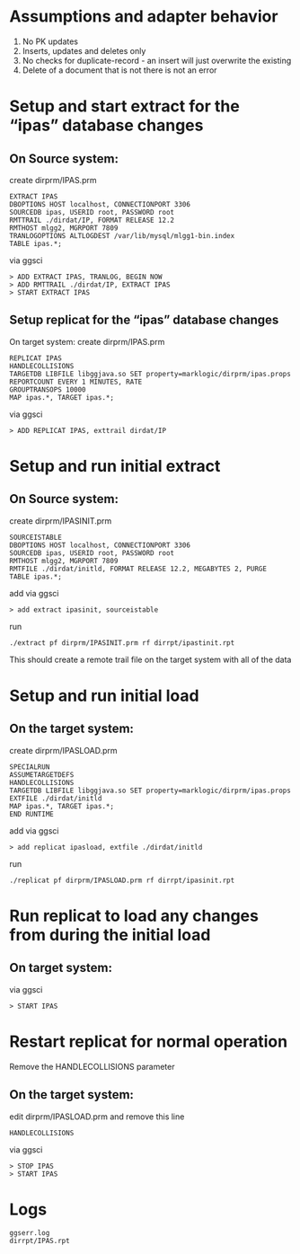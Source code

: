 # Assumptions and adapter behavior
1) No PK updates
2) Inserts, updates and deletes only
3) No checks for duplicate-record - an insert will just overwrite the existing
4) Delete of a document that is not there is not an error

# Setup and start extract for the “ipas” database changes
## On Source system:
create dirprm/IPAS.prm
```
EXTRACT IPAS
DBOPTIONS HOST localhost, CONNECTIONPORT 3306
SOURCEDB ipas, USERID root, PASSWORD root
RMTTRAIL ./dirdat/IP, FORMAT RELEASE 12.2
RMTHOST mlgg2, MGRPORT 7809
TRANLOGOPTIONS ALTLOGDEST /var/lib/mysql/mlgg1-bin.index
TABLE ipas.*;
```

via ggsci
```
> ADD EXTRACT IPAS, TRANLOG, BEGIN NOW
> ADD RMTTRAIL ./dirdat/IP, EXTRACT IPAS
> START EXTRACT IPAS
```

## Setup replicat for the “ipas” database changes
On target system:
create dirprm/IPAS.prm
```
REPLICAT IPAS
HANDLECOLLISIONS
TARGETDB LIBFILE libggjava.so SET property=marklogic/dirprm/ipas.props
REPORTCOUNT EVERY 1 MINUTES, RATE
GROUPTRANSOPS 10000
MAP ipas.*, TARGET ipas.*;
```
via ggsci
```
> ADD REPLICAT IPAS, exttrail dirdat/IP
```

# Setup and run initial extract
## On Source system:

create dirprm/IPASINIT.prm
```
SOURCEISTABLE
DBOPTIONS HOST localhost, CONNECTIONPORT 3306
SOURCEDB ipas, USERID root, PASSWORD root
RMTHOST mlgg2, MGRPORT 7809
RMTFILE ./dirdat/initld, FORMAT RELEASE 12.2, MEGABYTES 2, PURGE
TABLE ipas.*;
```
add via ggsci
```
> add extract ipasinit, sourceistable
```
run
```
./extract pf dirprm/IPASINIT.prm rf dirrpt/ipastinit.rpt
```

This should create a remote trail file on the target system with all of the data

# Setup and run initial load
## On the target system:

create dirprm/IPASLOAD.prm
```
SPECIALRUN
ASSUMETARGETDEFS
HANDLECOLLISIONS
TARGETDB LIBFILE libggjava.so SET property=marklogic/dirprm/ipas.props
EXTFILE ./dirdat/initld
MAP ipas.*, TARGET ipas.*;
END RUNTIME
```
add via ggsci
```
> add replicat ipasload, extfile ./dirdat/initld
```
run
```
./replicat pf dirprm/IPASLOAD.prm rf dirrpt/ipasinit.rpt
```
# Run replicat to load any changes from during the initial load
## On target system:

via ggsci
```
> START IPAS
```

# Restart replicat for normal operation
Remove the HANDLECOLLISIONS parameter
## On the target system:

edit dirprm/IPASLOAD.prm and remove this line
```
HANDLECOLLISIONS
```
via ggsci
```
> STOP IPAS
> START IPAS
```

# Logs
```
ggserr.log
dirrpt/IPAS.rpt
```